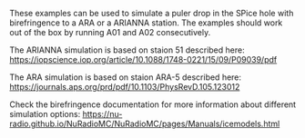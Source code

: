 These examples can be used to simulate a puler drop in the SPice hole with birefringence to a ARA or a ARIANNA station.
The examples should work out of the box by running A01 and A02 consecutively.

The ARIANNA simulation is based on staion 51 described here: https://iopscience.iop.org/article/10.1088/1748-0221/15/09/P09039/pdf

The ARA simulation is based on staion ARA-5 described here: https://journals.aps.org/prd/pdf/10.1103/PhysRevD.105.123012

Check the birefringence documentation for more information about different simulation options: https://nu-radio.github.io/NuRadioMC/NuRadioMC/pages/Manuals/icemodels.html


